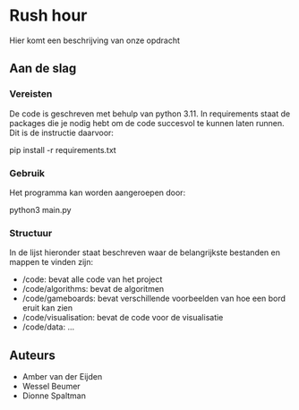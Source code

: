 # Rush hour
Hier komt een beschrijving van onze opdracht 

## Aan de slag 
### Vereisten 
De code is geschreven met behulp van python 3.11. In requirements staat de packages die je nodig hebt om de code succesvol te kunnen laten runnen. Dit is de instructie daarvoor: 

pip install -r requirements.txt

### Gebruik 
Het programma kan worden aangeroepen door: 

python3 main.py

### Structuur
In de lijst hieronder staat beschreven waar de belangrijkste bestanden en mappen te vinden zijn: 
* /code: bevat alle code van het project
* /code/algorithms: bevat de algoritmen 
* /code/gameboards: bevat verschillende voorbeelden van hoe een bord eruit kan zien 
* /code/visualisation: bevat de code voor de visualisatie  
* /code/data: ... 

## Auteurs
* Amber van der Eijden
* Wessel Beumer
* Dionne Spaltman






